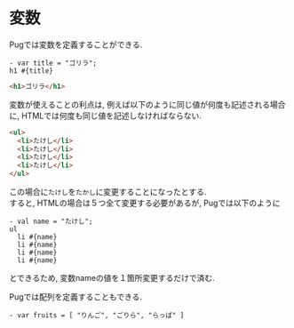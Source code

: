 # 変数
Pugでは変数を定義することができる.

```
- var title = "ゴリラ";
h1 #{title}
```

```html
<h1>ゴリラ</h1>
```

変数が使えることの利点は, 例えば以下のように同じ値が何度も記述される場合に, HTMLでは何度も同じ値を記述しなければならない.

```html
<ul>
  <li>たけし</li>
  <li>たけし</li>
  <li>たけし</li>
  <li>たけし</li>
</ul>
```

この場合に`たけし`を`たかし`に変更することになったとする.  
すると, HTMLの場合は５つ全て変更する必要があるが, Pugでは以下のように

```
- val name = "たけし";
ul
  li #{name}
  li #{name}
  li #{name}
  li #{name}
```

とできるため, 変数nameの値を１箇所変更するだけで済む.

Pugでは配列を定義することもできる.

```
- var fruits = [ "りんご", "ごりら", "らっぱ" ]
```
